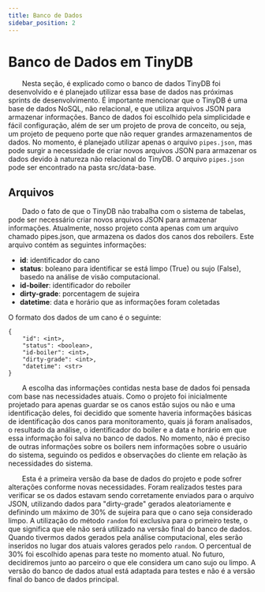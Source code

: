 ```yaml
---
title: Banco de Dados
sidebar_position: 2
---
```


# Banco de Dados em TinyDB

&emsp;&emsp;Nesta seção, é explicado como o banco de dados TinyDB foi desenvolvido e é planejado utilizar essa base de dados nas próximas sprints de desenvolvimento. É importante mencionar que o TinyDB é uma base de dados NoSQL, não relacional, e que utiliza arquivos JSON para armazenar informações. Banco de dados foi escolhido pela simplicidade e fácil configuração, além de ser um projeto de prova de conceito, ou seja, um projeto de pequeno porte que não requer grandes armazenamentos de dados. No momento, é planejado utilizar apenas o arquivo `pipes.json`, mas pode surgir a necessidade de criar novos arquivos JSON para armazenar os dados devido à natureza não relacional do TinyDB. O arquivo `pipes.json` pode ser encontrado na pasta src/data-base.

## Arquivos

&emsp;&emsp;Dado o fato de que o TinyDB não trabalha com o sistema de tabelas, pode ser necessário criar novos arquivos JSON para armazenar informações. Atualmente, nosso projeto conta apenas com um arquivo chamado pipes.json, que armazena os dados dos canos dos reboilers. Este arquivo contém as seguintes informações:

- **id**: identificador do cano
- **status**: boleano para identificar se está limpo (True) ou sujo (False), basedo na análise de visão computacional.
- **id-boiler**: identificador do reboiler
- **dirty-grade**: porcentagem de sujeira
- **datetime**: data e horário que as informações foram coletadas

O formato dos dados de um cano é o seguinte:

```
{
    "id": <int>,
    "status": <boolean>,
    "id-boiler": <int>,
    "dirty-grade": <int>,
    "datetime": <str>
}
```

&emsp;&emsp;A escolha das informações contidas nesta base de dados foi pensada com base nas necessidades atuais. Como o projeto foi inicialmente projetado para apenas guardar se os canos estão sujos ou não e uma identificação deles, foi decidido que somente haveria informações básicas de identificação dos canos para monitoramento, quais já foram analisados, o resultado da análise, o identificador do boiler e a data e horário em que essa informação foi salva no banco de dados. No momento, não é preciso de outras informações sobre os boilers nem informações sobre o usuário do sistema, seguindo os pedidos e observações do cliente em relação às necessidades do sistema.

&emsp;&emsp;Esta é a primeira versão da base de dados do projeto e pode sofrer alterações conforme novas necessidades. Foram realizados testes para verificar se os dados estavam sendo corretamente enviados para o arquivo JSON, utilizando dados para "dirty-grade" gerados aleatoriamente e definindo um máximo de 30% de sujeira para que o cano seja considerado limpo. A utilização do método `random` foi exclusiva para o primeiro teste, o que significa que ele não será utilizado na versão final do banco de dados. Quando tivermos dados gerados pela análise computacional, eles serão inseridos no lugar dos atuais valores gerados pelo `random`. O percentual de 30% foi escolhido apenas para teste no momento atual. No futuro, decidiremos junto ao parceiro o que ele considera um cano sujo ou limpo. A versão do banco de dados atual está adaptada para testes e não é a versão final do banco de dados principal.







